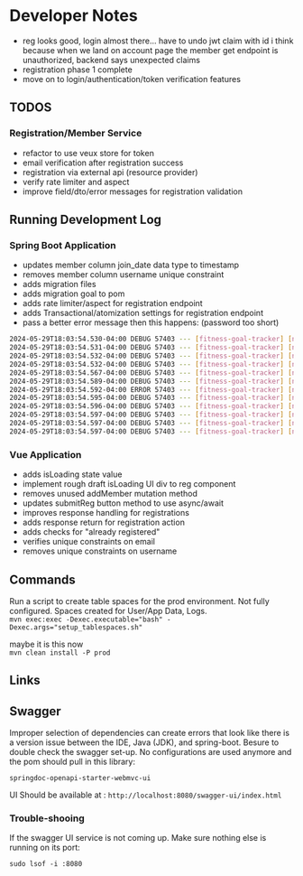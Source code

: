 # Developer Notes

- reg looks good, login almost there... have to undo jwt claim with id i think because when we land on account page the member get endpoint is unauthorized, backend says unexpected claims 
- registration phase 1 complete
- move on to login/authentication/token verification features

## TODOS

### Registration/Member Service
- refactor to use veux store for token
- email verification after registration success
- registration via external api (resource provider)
- verify rate limiter and aspect
- improve field/dto/error messages for registration validation

## Running Development Log

### Spring Boot Application
- updates member column join_date data type to timestamp
- removes member column username unique constraint
- adds migration files
- adds migration goal to pom
- adds rate limiter/aspect for registration endpoint
- adds Transactional/atomization settings for registration endpoint
- pass a better error message then this happens: (password too short)
```bash
2024-05-29T18:03:54.530-04:00 DEBUG 57403 --- [fitness-goal-tracker] [nio-8080-exec-2] o.s.security.web.FilterChainProxy        : Secured POST /api/v1/members/register
2024-05-29T18:03:54.531-04:00 DEBUG 57403 --- [fitness-goal-tracker] [nio-8080-exec-2] o.s.web.servlet.DispatcherServlet        : POST "/api/v1/members/register", parameters={}
2024-05-29T18:03:54.532-04:00 DEBUG 57403 --- [fitness-goal-tracker] [nio-8080-exec-2] s.w.s.m.m.a.RequestMappingHandlerMapping : Mapped to quest.fitnesstracker.fitnessgoaltracker.controller.MemberController#registerMember(RegisterRequest)
2024-05-29T18:03:54.532-04:00 DEBUG 57403 --- [fitness-goal-tracker] [nio-8080-exec-2] o.j.s.OpenEntityManagerInViewInterceptor : Opening JPA EntityManager in OpenEntityManagerInViewInterceptor
2024-05-29T18:03:54.567-04:00 DEBUG 57403 --- [fitness-goal-tracker] [nio-8080-exec-2] m.m.a.RequestResponseBodyMethodProcessor : Read "application/json;charset=UTF-8" to [quest.fitnesstracker.fitnessgoaltracker.dto.RegisterRequest@27244ca4]
2024-05-29T18:03:54.589-04:00 DEBUG 57403 --- [fitness-goal-tracker] [nio-8080-exec-2] .m.m.a.ExceptionHandlerExceptionResolver : Using @ExceptionHandler quest.fitnesstracker.fitnessgoaltracker.controller.MemberController#handleGlobalExceptions(Exception)
2024-05-29T18:03:54.592-04:00 ERROR 57403 --- [fitness-goal-tracker] [nio-8080-exec-2] q.f.f.controller.MemberController        : Unhandled exception: Validation failed for argument [0] in public org.springframework.http.ResponseEntity<?> quest.fitnesstracker.fitnessgoaltracker.controller.MemberController.registerMember(quest.fitnesstracker.fitnessgoaltracker.dto.RegisterRequest) with 2 errors: [Field error in object 'registerRequest' on field 'password': rejected value [bud]; codes [Size.registerRequest.password,Size.password,Size.java.lang.String,Size]; arguments [org.springframework.context.support.DefaultMessageSourceResolvable: codes [registerRequest.password,password]; arguments []; default message [password],2147483647,6]; default message [Password must be at least 6 characters long]] [Field error in object 'registerRequest' on field 'username': rejected value [bud]; codes [Size.registerRequest.username,Size.username,Size.java.lang.String,Size]; arguments [org.springframework.context.support.DefaultMessageSourceResolvable: codes [registerRequest.username,username]; arguments []; default message [username],20,4]; default message [Username must be between 4 and 20 characters]] 
2024-05-29T18:03:54.595-04:00 DEBUG 57403 --- [fitness-goal-tracker] [nio-8080-exec-2] o.s.w.s.m.m.a.HttpEntityMethodProcessor  : Using 'application/json', given [application/json, text/plain, */*] and supported [text/plain, */*, application/json, application/*+json]
2024-05-29T18:03:54.596-04:00 DEBUG 57403 --- [fitness-goal-tracker] [nio-8080-exec-2] o.s.w.s.m.m.a.HttpEntityMethodProcessor  : Writing ["An unexpected error occurred"]
2024-05-29T18:03:54.597-04:00 DEBUG 57403 --- [fitness-goal-tracker] [nio-8080-exec-2] .m.m.a.ExceptionHandlerExceptionResolver : Resolved [org.springframework.web.bind.MethodArgumentNotValidException: Validation failed for argument [0] in public org.springframework.http.ResponseEntity<?> quest.fitnesstracker.fitnessgoaltracker.controller.MemberController.registerMember(quest.fitnesstracker.fitnessgoaltracker.dto.RegisterRequest) with 2 errors: [Field error in object 'registerRequest' on field 'password': rejected value [bud]; codes [Size.registerRequest.password,Size.password,Size.java.lang.String,Size]; arguments [org.springframework.context.support.DefaultMessageSourceResolvable: codes [registerRequest.password,password]; arguments []; default message [password],2147483647,6]; default message [Password must be at least 6 characters long]] [Field error in object 'registerRequest' on field 'username': rejected value [bud]; codes [Size.registerRequest.username,Size.username,Size.java.lang.String,Size]; arguments [org.springframework.context.support.DefaultMessageSourceResolvable: codes [registerRequest.username,username]; arguments []; default message [username],20,4]; default message [Username must be between 4 and 20 characters]] ]
2024-05-29T18:03:54.597-04:00 DEBUG 57403 --- [fitness-goal-tracker] [nio-8080-exec-2] o.j.s.OpenEntityManagerInViewInterceptor : Closing JPA EntityManager in OpenEntityManagerInViewInterceptor
2024-05-29T18:03:54.597-04:00 DEBUG 57403 --- [fitness-goal-tracker] [nio-8080-exec-2] o.s.web.servlet.DispatcherServlet        : Completed 500 INTERNAL_SERVER_ERROR
```

### Vue Application
- adds isLoading state value
- implement rough draft isLoading UI div to reg component
- removes unused addMember mutation method
- updates submitReg button method to use async/await
- improves response handling for registrations
- adds response return for registration action
- adds checks for "already registered"
- verifies unique constraints on email
- removes unique constraints on username

## Commands

Run a script to create table spaces for the prod environment. Not fully configured. Spaces created for User/App Data, Logs.  
`mvn exec:exec -Dexec.executable="bash" -Dexec.args="setup_tablespaces.sh"`  

maybe it is this now  
`mvn clean install -P prod`


## Links

## Swagger

Improper selection of dependencies can create errors that look like there is a version issue between the IDE, Java (JDK), and spring-boot. Besure to double check the swagger set-up. No configurations are used anymore and the pom should pull in this library:

`springdoc-openapi-starter-webmvc-ui`

UI Should be available at : `http://localhost:8080/swagger-ui/index.html`

### Trouble-shooing

If the swagger UI service is not coming up. Make sure nothing else is running on its port:

`sudo lsof -i :8080`